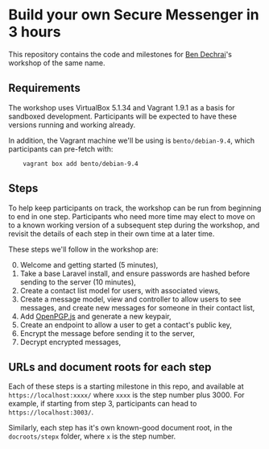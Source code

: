 # Build your own Secure Messenger in 3 hours

This repository contains the code and milestones for [Ben Dechrai](https://bendechrai.com)'s workshop of the same name.

## Requirements

The workshop uses VirtualBox 5.1.34 and Vagrant 1.9.1 as a basis for sandboxed development. Participants will be expected to have these versions running and working already.

In addition, the Vagrant machine we'll be using is `bento/debian-9.4`, which participants can pre-fetch with:

        vagrant box add bento/debian-9.4

## Steps

To help keep participants on track, the workshop can be run from beginning to end in one step. Participants who need more time may elect to move on to a known working version of a subsequent step during the workshop, and revisit the details of each step in their own time at a later time.

These steps we'll follow in the workshop are:

0. Welcome and getting started (5 minutes),
1. Take a base Laravel install, and ensure passwords are hashed before sending to the server (10 minutes),
2. Create a contact list model for users, with associated views,
3. Create a message model, view and controller to allow users to see messages, and create new messages for someone in their contact list,
4. Add [OpenPGP.js](https://github.com/openpgpjs/openpgpjs/) and generate a new keypair,
5. Create an endpoint to allow a user to get a contact's public key,
6. Encrypt the message before sending it to the server,
7. Decrypt encrypted messages,

## URLs and document roots for each step

Each of these steps is a starting milestone in this repo, and available at `https://localhost:xxxx/` where `xxxx` is the step number plus 3000. For example, if starting from step 3, participants can head to `https://localhost:3003/`.

Similarly, each step has it's own known-good document root, in the `docroots/stepx` folder, where `x` is the step number.
